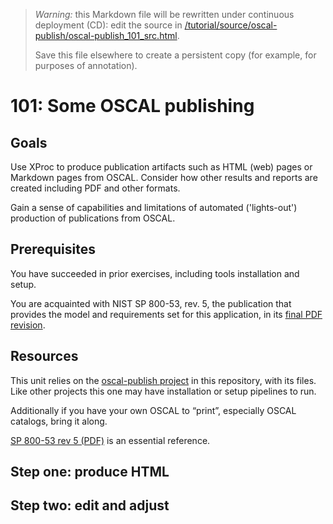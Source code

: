 

> *Warning:* this Markdown file will be rewritten under continuous deployment (CD): edit the source in [/tutorial/source/oscal-publish/oscal-publish_101_src.html](../../../tutorial/source/oscal-publish/oscal-publish_101_src.html).
> 
> Save this file elsewhere to create a persistent copy (for example, for purposes of annotation).

# 101: Some OSCAL publishing

## Goals

Use XProc to produce publication artifacts such as HTML (web) pages or Markdown pages from OSCAL. Consider how other results and reports are created including PDF and other formats.

Gain a sense of capabilities and limitations of automated ('lights-out') production of publications from OSCAL.

## Prerequisites

You have succeeded in prior exercises, including tools installation and setup.

You are acquainted with NIST SP 800-53, rev. 5, the publication that provides the model and requirements set for this application, in its [final PDF             revision](https://nvlpubs.nist.gov/nistpubs/SpecialPublications/NIST.SP.800-53r5.pdf).

## Resources

This unit relies on the [oscal-publish project](../../../projects/oscal-publish/readme.md) in this repository, with its files. Like other projects this one may have installation or setup pipelines to run.

Additionally if you have your own OSCAL to &ldquo;print&rdquo;, especially OSCAL catalogs, bring it along.

[SP  800-53 rev 5                (PDF)](https://nvlpubs.nist.gov/nistpubs/SpecialPublications/NIST.SP.800-53r5.pdf) is an essential reference.

## Step one: produce HTML

## Step two: edit and adjust
